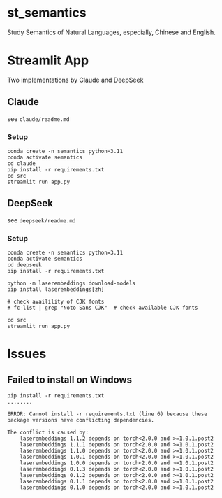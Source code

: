 # st_semantics

Study Semantics of Natural Languages, especially, Chinese and English.


# Streamlit App

Two implementations by Claude and DeepSeek

## Claude

see `claude/readme.md`

### Setup

```
conda create -n semantics python=3.11
conda activate semantics
cd claude
pip install -r requirements.txt
cd src
streamlit run app.py
```

## DeepSeek
see `deepseek/readme.md`

### Setup

```
conda create -n semantics python=3.11
conda activate semantics
cd deepseek
pip install -r requirements.txt

python -m laserembeddings download-models
pip install laserembeddings[zh]

# check availility of CJK fonts
# fc-list | grep "Noto Sans CJK"  # check available CJK fonts

cd src
streamlit run app.py
```


# Issues

## Failed to install on Windows

```
pip install -r requirements.txt
........

ERROR: Cannot install -r requirements.txt (line 6) because these package versions have conflicting dependencies.

The conflict is caused by:
    laserembeddings 1.1.2 depends on torch<2.0.0 and >=1.0.1.post2
    laserembeddings 1.1.1 depends on torch<2.0.0 and >=1.0.1.post2
    laserembeddings 1.1.0 depends on torch<2.0.0 and >=1.0.1.post2
    laserembeddings 1.0.1 depends on torch<2.0.0 and >=1.0.1.post2
    laserembeddings 1.0.0 depends on torch<2.0.0 and >=1.0.1.post2
    laserembeddings 0.1.3 depends on torch<2.0.0 and >=1.0.1.post2
    laserembeddings 0.1.2 depends on torch<2.0.0 and >=1.0.1.post2
    laserembeddings 0.1.1 depends on torch<2.0.0 and >=1.0.1.post2
    laserembeddings 0.1.0 depends on torch<2.0.0 and >=1.0.1.post2
```
